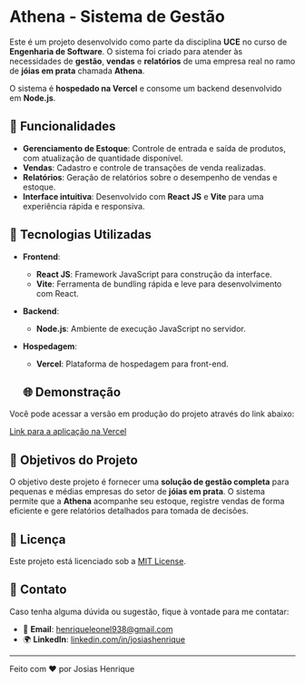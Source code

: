 # Athena - Sistema de Gestão

Este é um projeto desenvolvido como parte da disciplina **UCE** no curso de **Engenharia de Software**. O sistema foi criado para atender às necessidades de **gestão**, **vendas** e **relatórios** de uma empresa real no ramo de **jóias em prata** chamada **Athena**.

O sistema é **hospedado na Vercel** e consome um backend desenvolvido em **Node.js**.

## 🚀 Funcionalidades

- **Gerenciamento de Estoque**: Controle de entrada e saída de produtos, com atualização de quantidade disponível.
- **Vendas**: Cadastro e controle de transações de venda realizadas.
- **Relatórios**: Geração de relatórios sobre o desempenho de vendas e estoque.
- **Interface intuitiva**: Desenvolvido com **React JS** e **Vite** para uma experiência rápida e responsiva.

## 🔧 Tecnologias Utilizadas

- **Frontend**:  
  - **React JS**: Framework JavaScript para construção da interface.
  - **Vite**: Ferramenta de bundling rápida e leve para desenvolvimento com React.
  
- **Backend**:
  - **Node.js**: Ambiente de execução JavaScript no servidor.

- **Hospedagem**:
  - **Vercel**: Plataforma de hospedagem para front-end.

  ## 🌐 Demonstração

Você pode acessar a versão em produção do projeto através do link abaixo:

[Link para a aplicação na Vercel](https://athena-front.vercel.app)

## 🎯 Objetivos do Projeto

O objetivo deste projeto é fornecer uma **solução de gestão completa** para pequenas e médias empresas do setor de **jóias em prata**. O sistema permite que a **Athena** acompanhe seu estoque, registre vendas de forma eficiente e gere relatórios detalhados para tomada de decisões.


## 📝 Licença

Este projeto está licenciado sob a [MIT License](LICENSE).

## 💬 Contato

Caso tenha alguma dúvida ou sugestão, fique à vontade para me contatar:

- 📧 **Email**: henriqueleonel938@gmail.com
- 🌍 **LinkedIn**: [linkedin.com/in/josiashenrique](https://www.linkedin.com/in/josiashenrique)

---

Feito com ❤️ por Josias Henrique